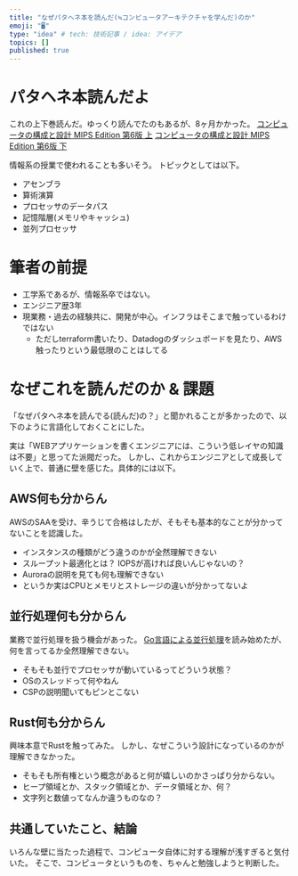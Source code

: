 ```yaml
---
title: "なぜパタヘネ本を読んだ(≒コンピュータアーキテクチャを学んだ)のか"
emoji: "🖥"
type: "idea" # tech: 技術記事 / idea: アイデア
topics: []
published: true
---
```


# パタヘネ本読んだよ

これの上下巻読んだ。ゆっくり読んでたのもあるが、8ヶ月かかった。
[コンピュータの構成と設計 MIPS Edition 第6版 上](https://www.amazon.co.jp/%E3%82%B3%E3%83%B3%E3%83%94%E3%83%A5%E3%83%BC%E3%82%BF%E3%81%AE%E6%A7%8B%E6%88%90%E3%81%A8%E8%A8%AD%E8%A8%88-MIPS-%E7%AC%AC6%E7%89%88-David-Patterson/dp/4296070096?&linkCode=ll1&tag=kumackey06-22&linkId=c32b27aa3d47db5b183b844549bd9595&language=ja_JP&ref_=as_li_ss_tl)
[コンピュータの構成と設計 MIPS Edition 第6版 下](https://www.amazon.co.jp/%E3%82%B3%E3%83%B3%E3%83%94%E3%83%A5%E3%83%BC%E3%82%BF%E3%81%AE%E6%A7%8B%E6%88%90%E3%81%A8%E8%A8%AD%E8%A8%88-MIPS-Editoin-%E7%AC%AC6%E7%89%88-%E4%B8%8B/dp/429607010X?pd_rd_w=lC83K&content-id=amzn1.sym.c08e496a-dd36-425a-9334-23b47b787a67&pf_rd_p=c08e496a-dd36-425a-9334-23b47b787a67&pf_rd_r=WAWSYMCEH3F2BN8RDBDC&pd_rd_wg=Ohxv8&pd_rd_r=6065ee06-b10a-42b3-ba00-642d933a10ff&pd_rd_i=429607010X&psc=1&linkCode=ll1&tag=kumackey06-22&linkId=929a047c3f0522849d66625ba78f4f03&language=ja_JP&ref_=as_li_ss_tl)

情報系の授業で使われることも多いそう。
トピックとしては以下。
- アセンブラ
- 算術演算
- プロセッサのデータパス
- 記憶階層(メモリやキャッシュ)
- 並列プロセッサ

# 筆者の前提

- 工学系であるが、情報系卒ではない。
- エンジニア歴3年
- 現業務・過去の経験共に、開発が中心。インフラはそこまで触っているわけではない
  - ただしterraform書いたり、Datadogのダッシュボードを見たり、AWS触ったりという最低限のことはしてる

# なぜこれを読んだのか & 課題

「なぜパタヘネ本を読んでる(読んだ)の？」と聞かれることが多かったので、以下のように言語化しておくことにした。

実は「WEBアプリケーションを書くエンジニアには、こういう低レイヤの知識は不要」と思ってた派閥だった。
しかし、これからエンジニアとして成長していく上で、普通に壁を感じた。具体的には以下。

## AWS何も分からん

AWSのSAAを受け、辛うじて合格はしたが、そもそも基本的なことが分かってないことを認識した。

- インスタンスの種類がどう違うのかが全然理解できない
- スループット最適化とは？ IOPSが高ければ良いんじゃないの？
- Auroraの説明を見ても何も理解できない
- というか実はCPUとメモリとストレージの違いが分かってないよ

## 並行処理何も分からん

業務で並行処理を扱う機会があった。
[Go言語による並行処理](https://www.oreilly.co.jp/books/9784873118468/)を読み始めたが、何を言ってるか全然理解できない。

- そもそも並行でプロセッサが動いているってどういう状態？
- OSのスレッドって何やねん
- CSPの説明聞いてもピンとこない

## Rust何も分からん

興味本意でRustを触ってみた。
しかし、なぜこういう設計になっているのかが理解できなかった。

- そもそも所有権という概念があると何が嬉しいのかさっぱり分からない。
- ヒープ領域とか、スタック領域とか、データ領域とか、何？
- 文字列と数値ってなんか違うものなの？

## 共通していたこと、結論

いろんな壁に当たった過程で、コンピュータ自体に対する理解が浅すぎると気付いた。
そこで、コンピュータというものを、ちゃんと勉強しようと判断した。

[//]: # (# 分かるようになったこと)

[//]: # ()
[//]: # (- CPUの実行時間と、クロックや実行命令数の関係)

[//]: # (- なぜこれからはマルチコアの時代なのか)

[//]: # (- レジスタとは何か)

[//]: # (- 32 bitアーキテクチャは何が32 bitなのか)

[//]: # (- プログラムはメモリ上にどうやって展開されているのか)

[//]: # (- 条件分岐はどうやって判定しているか)

[//]: # (- 関数呼び出すときに、スタックにどうやって積まれてるのか)

[//]: # (- 算術演算ってどこでどうやってるのか)

[//]: # (- 浮動小数点がコンピュータ上でどういう構造で表現されるのか)

[//]: # (- メモリからマシン語を読み出して処理する一連の流れ)

[//]: # (- このスループットを高めるための工夫&#40;pipelining&#41;)

[//]: # (- 条件分岐がpipeliningに与える影響や、それを回避する工夫)

[//]: # (- まず)

[//]: # (- メモリのロードはCPUの計算よりもはるかに時間がかかる)

[//]: # (- そしてディスクのロードにはメモリのロードよりもはるかに時間がかかる)
